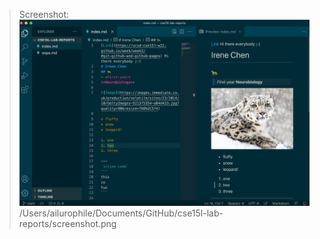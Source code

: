 >Screenshot:
![Image](screenshot.png)
/Users/ailurophile/Documents/GitHub/cse15l-lab-reports/screenshot.png